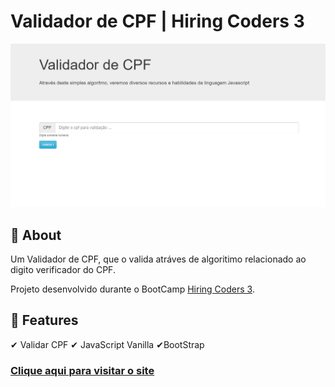 # Validador de CPF | Hiring Coders 3

![print do projeto](print.png)

## 	&#127919; About
Um Validador de CPF, que o valida atráves de algoritimo relacionado ao digito verificador do CPF.

Projeto desenvolvido durante o BootCamp [Hiring Coders 3](https://www.hiringcoders.com.br/).

## &#127775; Features
&#10004; Validar CPF &#10004; JavaScript Vanilla &#10004;BootStrap

### <a href="https://thiagofang.github.io/validador-de-CPF-Hiring-Coders-3/">Clique aqui para visitar o site</a>

